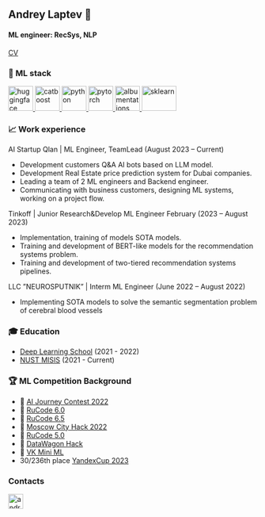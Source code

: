 ## Andrey Laptev :crown:
#### ML engineer: RecSys, NLP

[CV](https://drive.google.com/file/d/1MR83l6VLXn3f593m2c802cu9EwSQTrn4/view)

### :dart: ML stack
<p align="left"> 
  <a href="https://huggingface.co/" target="_blank"> 
    <img src="https://huggingface.co/front/assets/huggingface_logo-noborder.svg" alt="huggingface" width="50" height="50"/>
  </a>
  <a href="https://catboost.ai/" target="_blank"> 
    <img src="https://upload.wikimedia.org/wikipedia/commons/c/cc/CatBoostLogo.png" alt="catboost" width="50" height="50"/>
  </a>
  
  <a href="https://www.python.org" target="_blank"> 
    <img src="https://upload.wikimedia.org/wikipedia/commons/thumb/c/c3/Python-logo-notext.svg/1200px-Python-logo-notext.svg.png" alt="python" width="50" height="50"/>
  </a>  
  
  <a href="https://pytorch.org" target="_blank"> 
    <img src="https://pytorch.org/assets/images/pytorch-logo.png" alt="pytorch" width="50" height="50"/>
  </a>
  
  <a href="https://albumentations.ai" target="_blank"> 
    <img src="https://albumentations.ai/assets/img/custom/albumentations_logo.png" alt="albumentations" width="50" height="50"/>
  </a>
  
  <a href="https://scikit-learn.org/stable/index.html" target="_blank"> 
    <img src="https://raw.githubusercontent.com/scikit-learn/scikit-learn/main/doc/logos/scikit-learn-logo.png" alt="sklearn" width="70" height="50"/>
  </a>
</p>

### :chart_with_upwards_trend: Work experience

AI Startup Qlan | ML Engineer, TeamLead (August 2023 – Current) <br />
  * Development customers Q&A AI bots based on LLM model. <br />
  * Development Real Estate price prediction system for Dubai companies. <br />
  * Leading a team of 2 ML engineers and Backend engineer. <br />
  * Communicating with business customers, designing ML systems, working on a project flow. <br />
  
Tinkoff | Junior Research&Develop ML Engineer February (2023 – August 2023) <br />
  * Implementation, training of models SOTA models.<br />
  * Training and development of BERT-like models for the recommendation systems problem. <br />
  * Training and development of two-tiered recommendation systems pipelines. <br />
  
LLC ”NEUROSPUTNIK” | Interm ML Engineer (June 2022 – August 2022) <br />
  * Implementing SOTA models to solve the semantic segmentation problem of cerebral blood vessels <br />

### 🎓 Education

* [Deep Learning School](https://mipt.ru/science/labs/innovation/projects/deep_learning_school) (2021 - 2022)
* [NUST MISIS](https://en.misis.ru) (2021 - Current)

### 🏆 ML Competition Background
* 🥇 [AI Journey Contest 2022](https://aij.ru/)
* 🥇 [RuCode 6.0](https://rucode.net/)
* 🥇 [RuCode 6.5](https://rucode.net/)
* 🥇 [Moscow City Hack 2022](https://moscityhack2022.innoagency.ru/)
* 🥈 [RuCode 5.0](https://rucode.net/)
* 🥈 [DataWagon Hack](https://datawagon.ru/)
* 🥈 [VK Mini ML](https://cups.online/ru/contests/vk-miniml)
* 30/236th place [YandexCup 2023](https://yandex.ru/cup/)

### Contacts
<p align="left"> 
  <a href="https://t.me/laptev13" target="_blank"> 
    <img src="https://upload.wikimedia.org/wikipedia/commons/thumb/8/82/Telegram_logo.svg/1024px-Telegram_logo.svg.png" alt="android" width="30" height="30"/> 
  </a>
</p>
